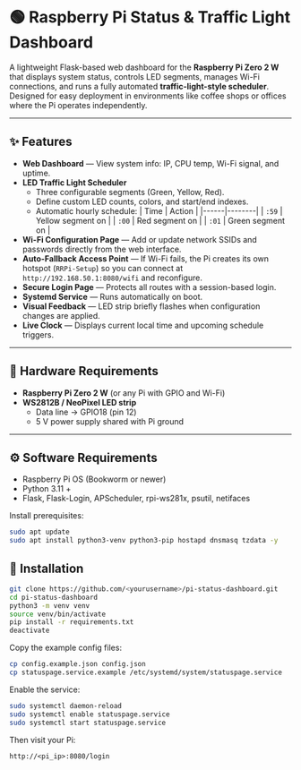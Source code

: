 # 🟢 Raspberry Pi Status & Traffic Light Dashboard

A lightweight Flask-based web dashboard for the **Raspberry Pi Zero 2 W** that displays system status, controls LED segments, manages Wi-Fi connections, and runs a fully automated **traffic-light-style scheduler**.  
Designed for easy deployment in environments like coffee shops or offices where the Pi operates independently.

---

## ✨ Features

- **Web Dashboard** — View system info: IP, CPU temp, Wi-Fi signal, and uptime.
- **LED Traffic Light Scheduler**  
  - Three configurable segments (Green, Yellow, Red).  
  - Define custom LED counts, colors, and start/end indexes.  
  - Automatic hourly schedule:
    | Time | Action |
    |------|--------|
    | `:59` | Yellow segment on |
    | `:00` | Red segment on |
    | `:01` | Green segment on |
- **Wi-Fi Configuration Page** — Add or update network SSIDs and passwords directly from the web interface.
- **Auto-Fallback Access Point** — If Wi-Fi fails, the Pi creates its own hotspot (`RRPi-Setup`) so you can connect at `http://192.168.50.1:8080/wifi` and reconfigure.
- **Secure Login Page** — Protects all routes with a session-based login.
- **Systemd Service** — Runs automatically on boot.
- **Visual Feedback** — LED strip briefly flashes when configuration changes are applied.
- **Live Clock** — Displays current local time and upcoming schedule triggers.

---

## 🧩 Hardware Requirements

- **Raspberry Pi Zero 2 W** (or any Pi with GPIO and Wi-Fi)
- **WS2812B / NeoPixel LED strip**
  - Data line → GPIO18 (pin 12)
  - 5 V power supply shared with Pi ground

---

## ⚙️ Software Requirements

- Raspberry Pi OS (Bookworm or newer)
- Python 3.11 +
- Flask, Flask-Login, APScheduler, rpi-ws281x, psutil, netifaces

Install prerequisites:
```bash
sudo apt update
sudo apt install python3-venv python3-pip hostapd dnsmasq tzdata -y
```

## 🚀 Installation

```bash
git clone https://github.com/<yourusername>/pi-status-dashboard.git
cd pi-status-dashboard
python3 -m venv venv
source venv/bin/activate
pip install -r requirements.txt
deactivate
```

Copy the example config files:

```bash
cp config.example.json config.json
cp statuspage.service.example /etc/systemd/system/statuspage.service
```
Enable the service:

```bash
sudo systemctl daemon-reload
sudo systemctl enable statuspage.service
sudo systemctl start statuspage.service
```
Then visit your Pi:
```
http://<pi_ip>:8080/login
```


